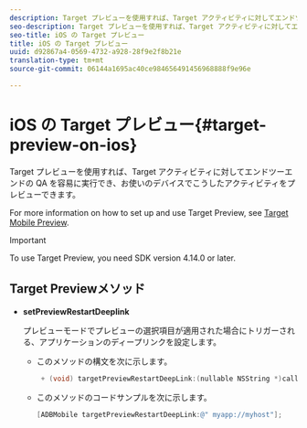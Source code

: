 ```yaml
---
description: Target プレビューを使用すれば、Target アクティビティに対してエンドツーエンドの QA を容易に実行でき、お使いのデバイスでこうしたアクティビティをプレビューできます。
seo-description: Target プレビューを使用すれば、Target アクティビティに対してエンドツーエンドの QA を容易に実行でき、お使いのデバイスでこうしたアクティビティをプレビューできます。
seo-title: iOS の Target プレビュー
title: iOS の Target プレビュー
uuid: d92867a4-0569-4732-a928-28f9e2f8b21e
translation-type: tm+mt
source-git-commit: 06144a1695ac40ce984656491456968888f9e96e

---
```



# iOS の Target プレビュー{#target-preview-on-ios}

Target プレビューを使用すれば、Target アクティビティに対してエンドツーエンドの QA を容易に実行でき、お使いのデバイスでこうしたアクティビティをプレビューできます。

For more information on how to set up and use Target Preview, see [Target Mobile Preview](https://docs.adobe.com/content/help/en/target/using/implement-target/mobile-apps/target-mobile-preview.html).

>[!IMPORTANT]
>
>To use Target Preview, you need SDK version 4.14.0 or later.

## Target Previewメソッド

* **setPreviewRestartDeeplink**

   プレビューモードでプレビューの選択項目が適用された場合にトリガーされる、アプリケーションのディープリンクを設定します。

   * このメソッドの構文を次に示します。

      ```objective-c
       + (void) targetPreviewRestartDeepLink:(nullable NSString *)callbackURL;
      ```

   * このメソッドのコードサンプルを次に示します。

      ```objective-c
      [ADBMobile targetPreviewRestartDeepLink:@" myapp://myhost"]; 
      ```
